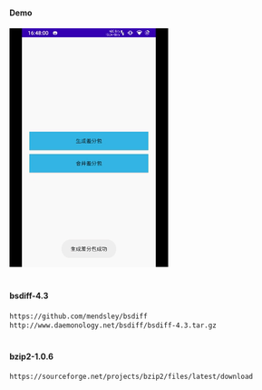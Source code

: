 #
#### Demo

![image](https://github.com/153437803/cmake_bsdiff/blob/master/image20210205164801.gif )

#
#### bsdiff-4.3
```
https://github.com/mendsley/bsdiff
http://www.daemonology.net/bsdiff/bsdiff-4.3.tar.gz
```

#
#### bzip2-1.0.6
```
https://sourceforge.net/projects/bzip2/files/latest/download
```